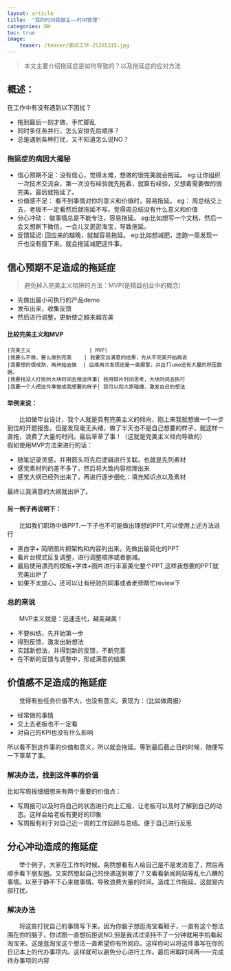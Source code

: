 ```yaml
---
layout: article
title:  "我的时间我做主——时间管理"
categories: DW
toc: true
image:
    teaser: /teaser/面试工作-25265315.jpg
---
```


> 本文主要介绍拖延症是如何导致的？以及拖延症的应对方法

## 概述：
在工作中有没有遇到以下困扰？
* 拖到最后一刻才做，手忙脚乱
* 同时多任务并行，怎么安排先后顺序？
* 总是遇到各种打扰，又不知道怎么说NO？

### 拖延症的病因大揭秘
* 信心预期不足：没有信心，觉得太难，想做的很完美就会拖延。  eg:让你组织一次技术交流会，第一次没有经验就先拖着，就算有经验，又想着需要做的很完美。最后就拖延了。
* 价值感不足： 看不到事情对你的意义和价值时，容易拖延。 eg： 周总结交上去，老板不一定看然后就拖延不写。觉得周总结没有什么意义和价值
* 分心冲动： 做事情总是不能专注，容易拖延。 eg:比如想写一个文档，然后一会又想刷下微信，一会儿又逛逛淘宝，导致拖延。
* 反馈延迟:  回应来的越晚，就越容易拖延。  eg:比如想减肥，连跑一周发现一斤也没有瘦下来。就会拖延减肥这件事。


## 信心预期不足造成的拖延症
> 避免掉入完美主义陷阱的方法：MVP(是精益创业中的概念)

* 先做出最小可执行的产品demo
* 发布出来，收集反馈
* 然后进行调整，更新使之越来越完美

#### 比较完美主义和MVP
    
    |完美主义                   | MVP| 
    |我要么不做，要么做到完美    | 我要交出满意的结果，先从不完美开始再说
    |我要想的很成熟，再开始去做  | 运维再次发现还是一直报警，并且flume还有大量的积压数据。
    |我要找没人打扰的大块时间去做这件事| 我用碎片时间思考，大块时间去执行
    |我要一个人把这件事做成我想要的样子| 我可以和大家碰撞，激发自己的想法
    
#### 举例来说：
 &emsp;&emsp;比如做毕业设计，我个人就是具有完美主义的倾向，刚上来我就想做一个一步到位的开题报告。但是发现毫无头绪，做了半天也不是自己想要的样子，就这样一直拖，浪费了大量的时间。最后草草了事！（这就是完美主义倾向导致的）
&emsp;&emsp;假如使用MVP方法来进行的话：

 * 随笔记录灵感，并用箭头将先后逻辑进行关联。也就是先列素材
 * 感觉素材列的差不多了，然后将大致内容梳理出来
 * 感觉大纲已经列出来了，再进行逐步细化：填充知识点以及素材
 
 最终让我满意的大纲就出炉了。
 
#### 另一例子再说明下：

&emsp;&emsp;比如我们职场中做PPT.一下子也不可能做出理想的PPT,可以使用上述方法进行
 
 * 黑白字+ 简陋图片把架构和内容列出来。先做出最简化的PPT
 * 看片台模式反复调整，进行调整顺序或者删减。
 * 最后使用漂亮的模板+字体+图片进行丰富美化整个PPT,这样我想要的PPT就完美出炉了
 * 如果不太放心，还可以让有经验的同事或者老师帮忙review下
 
### 总的来说
 
&emsp;&emsp;MVP主义就是：迅速迭代，越变越美！
 
 * 不要纠结，先开始第一步
 * 得到反馈，激发出新想法
 * 实践新想法，并得到新的反馈，不断完善
 * 在不断的反馈与调整中，形成满意的结果

## 价值感不足造成的拖延症
&emsp;&emsp;觉得有些任务价值不大，也没有意义。表现为：（比如做周报）

* 经常做的事情
* 交上去老板也不一定看
* 对自己的KPI也没有什么影响

所以看不到这件事的价值和意义，所以就会拖延。等到最后截止日的时候，随便写一下草草了事。

### 解决办法，找到这件事的价值
比如写周报细细想来有两个重要的价值点：

* 写周报可以及时将自己的状态进行向上汇报，让老板可以及时了解到自己的动态。这样会给老板有更好的印象
* 写周报有利于对自己近一周的工作回顾与总结。便于自己进行反思

## 分心冲动造成的拖延症
&emsp;&emsp;举个例子，大家在工作的时候。突然想看有人给自己是不是发消息了，然后再顺手看下朋友圈。又突然想起自己的快递送到哪了？又看看新闻网站等乱七八糟的事情。以至于静不下心来做事情。导致浪费大量的时间。造成工作拖延，这就是内部打扰。
### 解决办法

&emsp;&emsp;将这些打扰自己的事情写下来。因为你脑子想逛淘宝看鞋子，一直有这个想法围在你的脑子，你试图一直想抗拒说NO,但是我试过坚持不了一分钟就用手机看起淘宝来。这是逛淘宝这个想法一直希望你有所回应。这样你可以将这件事写在你的日记本上的代办事项内。这样就可以避免分心进行工作。最后闲暇时间再一一完成待办事项的内容

